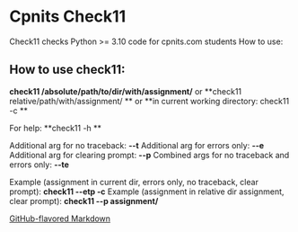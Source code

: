 # Cpnits Check11

Check11 checks Python >= 3.10 code for cpnits.com students
How to use:

## How to use check11: 
**check11 /absolute/path/to/dir/with/assignment/**
or **check11 relative/path/with/assignment/ **
or **in current working directory: check11 -c **

For help: **check11 -h **

Additional arg for no traceback:  **--t**
Additional arg for errors only:  **--e**
Additional arg for clearing prompt:  **--p**
Combined args for no traceback and errors only:  **--te**

Example (assignment in current dir, errors only, no traceback, clear prompt): 
	**check11 --etp -c**
Example (assignment in relative dir assignment, clear prompt): 
	**check11 --p assignment/**
	
[GitHub-flavored Markdown](https://guides.github.com/features/mastering-markdown/)